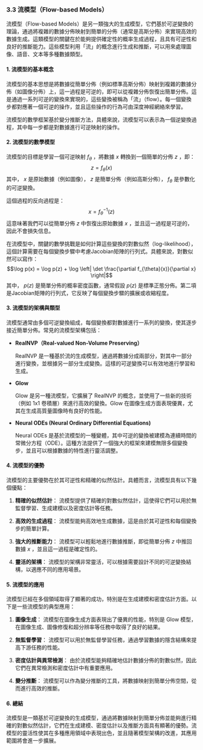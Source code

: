 ### 3.3 **流模型（Flow-based Models）**

流模型（Flow-based Models）是另一類強大的生成模型，它們基於可逆變換的理論，通過將複雜的數據分佈映射到簡單的分佈（通常是高斯分佈）來實現高效的數據生成。這類模型的關鍵在於能夠提供確定性的概率生成過程，且具有可逆性和良好的推斷能力。這些模型利用「流」的概念進行生成和推斷，可以用來處理圖像、語音、文本等多種數據類型。

#### 1. **流模型的基本概念**

流模型的基本思想是將數據從簡單分佈（例如標準高斯分佈）映射到複雜的數據分佈（如圖像分佈）上，這一過程是可逆的，即可以從複雜分佈恢復出簡單分佈。這是通過一系列可逆的變換來實現的，這些變換被稱為「流」（flow）。每一個變換步都對應著一個可逆的操作，並且這些操作的行為可由深度神經網絡來學習。

流模型的數學框架基於變分推斷方法，具體來說，流模型可以表示為一個逆變換過程，其中每一步都是對數據進行可逆映射的操作。

#### 2. **流模型的數學模型**

流模型的目標是學習一個可逆映射  $f_{\theta}$ ，將數據  $x$  轉換到一個簡單的分佈  $z$ ，即：
$$z = f_{\theta}(x)$$
其中， $x$  是原始數據（例如圖像）， $z$  是簡單分佈（例如高斯分佈）， $f_{\theta}$  是參數化的可逆變換。

這個過程的反向過程是：
$$x = f_{\theta}^{-1}(z)$$
這意味著我們可以從簡單分佈  $z$  中恢復出原始數據  $x$ ，並且這一過程是可逆的，因此不會損失信息。

在流模型中，關鍵的數學挑戰是如何計算這些變換的對數似然（log-likelihood），這個計算需要在每個變換步驟中考慮Jacobian矩陣的行列式。具體來說，對數似然可以寫作：
$$\log p(x) = \log p(z) + \log \left| \det \frac{\partial f_{\theta}(x)}{\partial x} \right|$$
其中， $p(z)$  是簡單分佈的概率密度函數，通常假設  $p(z)$  是標準正態分佈。第二項是Jacobian矩陣的行列式，它反映了每個變換步驟的擴展或收縮程度。

#### 3. **流模型的架構與類型**

流模型通常由多個可逆變換組成，每個變換都對數據進行一系列的變換，使其逐步接近簡單分佈。常見的流模型架構包括：

- **RealNVP（Real-valued Non-Volume Preserving）**
  
  RealNVP 是一種基於流的生成模型，通過將數據分成兩部分，對其中一部分進行變換，並根據另一部分生成變換。這樣的可逆變換可以有效地進行學習和生成。

- **Glow**
  
  Glow 是另一種流模型，它擴展了 RealNVP 的概念，並使用了一些新的技術（例如 1x1 卷積層）來進行高效的變換。Glow 在圖像生成方面表現優異，尤其在生成高質量圖像時有良好的性能。

- **Neural ODEs (Neural Ordinary Differential Equations)**
  
  Neural ODEs 是基於流模型的一種變體，其中可逆的變換被建模為連續時間的常微分方程（ODE）。這種方法提供了一個強大的框架來建模無限多個變換步，並且可以根據數據的特性進行靈活調整。

#### 4. **流模型的優勢**

流模型的主要優勢在於其可逆性和精確的似然估計。具體而言，流模型具有以下幾個優點：

1. **精確的似然估計**：
   流模型提供了精確的對數似然估計，這使得它們可以用於無監督學習、生成建模以及密度估計等任務。

2. **高效的生成過程**：
   流模型能夠高效地生成數據，這是由於其可逆性和每個變換步的簡單計算。

3. **強大的推斷能力**：
   流模型可以輕鬆地進行數據推斷，即從簡單分佈  $z$  中推回數據  $x$ ，並且這一過程是確定性的。

4. **靈活的架構**：
   流模型的架構非常靈活，可以根據需要設計不同的可逆變換結構，以適應不同的應用場景。

#### 5. **流模型的應用**

流模型已經在多個領域取得了顯著的成功，特別是在生成建模和密度估計方面。以下是一些流模型的典型應用：

1. **圖像生成**：
   流模型在圖像生成方面表現出了優異的性能，特別是 Glow 模型，在圖像生成、圖像修復和超分辨率等任務中取得了良好的結果。

2. **無監督學習**：
   流模型可以用於無監督學習任務，通過學習數據的隱含結構來提高下游任務的性能。

3. **密度估計與異常檢測**：
   由於流模型能夠精確地估計數據分佈的對數似然，因此它們在異常檢測和密度估計中有重要應用。

4. **變分推斷**：
   流模型可以作為變分推斷的工具，將數據映射到簡單分佈空間，從而進行高效的推斷。

#### 6. **總結**

流模型是一類基於可逆變換的生成模型，通過將數據映射到簡單分佈並能夠進行精確的對數似然估計，它們在生成建模、密度估計以及推斷方面具有顯著的優勢。流模型的靈活性使其在多種應用領域中表現出色，並且隨著模型架構的改進，其應用範圍將會進一步擴展。
